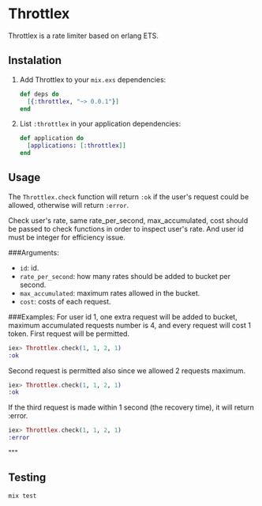 # Throttlex

Throttlex is a rate limiter based on erlang ETS.

## Instalation
1. Add Throttlex to your `mix.exs` dependencies:

    ```elixir
    def deps do
      [{:throttlex, "~> 0.0.1"}]
    end
    ```

2. List `:throttlex` in your application dependencies:

    ```elixir
    def application do
      [applications: [:throttlex]]
    end
    ```

## Usage

The `Throttlex.check` function will return `:ok` if the user's request could be allowed, otherwise will return `:error`.

Check user's rate, same rate_per_second, max_accumulated, cost should be passed to check functions
in order to inspect user's rate. And user id must be integer for efficiency issue.

###Arguments:
 - `id`: id.
 - `rate_per_second`: how many rates should be added to bucket per second.
 - `max_accumulated`: maximum rates allowed in the bucket.
 - `cost`: costs of each request.

###Examples:
  For user id 1, one extra request will be added to bucket, maximum accumulated requests number
  is 4, and every request will cost 1 token. First request will be permitted.
  ```elixir
  iex> Throttlex.check(1, 1, 2, 1)
  :ok
  ```

  Second request is permitted also since we allowed 2 requests maximum.
  ```elixir
  iex> Throttlex.check(1, 1, 2, 1)
  :ok
  ```

  If the third request is made within 1 second (the recovery time), it will return :error.
  ```elixir
  iex> Throttlex.check(1, 1, 2, 1)
  :error
  ```
"""

## Testing

```elixir
mix test
```
